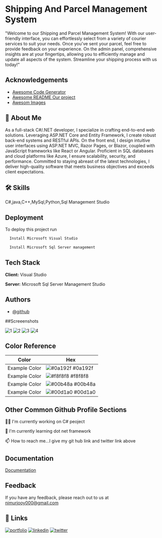 
# Shipping And Parcel  Management System

"Welcome to our Shipping and Parcel Management System! With our user-friendly interface, you can effortlessly select from a variety of courier services to suit your needs. Once you've sent your parcel, feel free to provide feedback on your experience. On the admin panel, comprehensive insights are at your fingertips, allowing you to efficiently manage and update all aspects of the system. Streamline your shipping process with us today!"


## Acknowledgements

 - [Awesome Code Generator](https://chatgpt.com/)
 - [Awesome README Our project](https://github.com/Emmejo/C_Sharp_Project)
 - [Awesom Images](https://unsplash.com/)


## 🚀 About Me

As a full-stack C#/.NET developer, I specialize in crafting end-to-end web solutions. Leveraging ASP.NET Core and Entity Framework, I create robust back-end systems and RESTful APIs. On the front end, I design intuitive user interfaces using ASP.NET MVC, Razor Pages, or Blazor, coupled with JavaScript frameworks like React or Angular. Proficient in SQL databases and cloud platforms like Azure, I ensure scalability, security, and performance. Committed to staying abreast of the latest technologies, I deliver high-quality software that meets business objectives and exceeds client expectations.
## 🛠 Skills
C#,java,C++,MySql,Python,Sql Management Studio


## Deployment

To deploy this project run

```bash
  Install Microsoft Visual Studio 
```
```bash
  Install Microsoft Sql Server management
```


## Tech Stack

**Client:** Visual Studio 

**Server:** Microsoft Sql Server Management Studio


## Authors

- [@github](https://github.com/Emmejo)



##Screeenshots


![1](https://github.com/Emmejo/C_Sharp_Project/assets/124621939/978ec536-dde4-4e0e-b1dd-57f3c178918f)
![2](https://github.com/Emmejo/C_Sharp_Project/assets/124621939/0d91c5a7-6720-49f7-b2ad-41f4f645f2c9)
![3](https://github.com/Emmejo/C_Sharp_Project/assets/124621939/cb65d669-150c-474f-82fe-38dd2c815a34)
![4](https://github.com/Emmejo/C_Sharp_Project/assets/124621939/fa3ab8c1-d813-4cd7-b7c9-244fbd10d169)

## Color Reference

| Color             | Hex                                                                |
| ----------------- | ------------------------------------------------------------------ |
| Example Color | ![#0a192f](https://via.placeholder.com/10/0a192f?text=+) #0a192f |
| Example Color | ![#f8f8f8](https://via.placeholder.com/10/f8f8f8?text=+) #f8f8f8 |
| Example Color | ![#00b48a](https://via.placeholder.com/10/00b48a?text=+) #00b48a |
| Example Color | ![#00d1a0](https://via.placeholder.com/10/00b48a?text=+) #00d1a0 |


## Other Common Github Profile Sections
👩‍💻 I'm currently working on C# peoject

🧠 I'm currently learning dot net framework

📫 How to reach me...I give my git hub link and twitter link above



## Documentation

[Documentation](https://github.com/Emmejo/C_Sharp_Project)


## Feedback

If you have any feedback, please reach out to us at nimurjooy000@gmail.com


## 🔗 Links
[![portfolio](https://img.shields.io/badge/my_portfolio-000?style=for-the-badge&logo=ko-fi&logoColor=white)](https://sites.google.com/view/nimur-islam-joy/home)
[![linkedin](https://img.shields.io/badge/linkedin-0A66C2?style=for-the-badge&logo=linkedin&logoColor=white)](https://www.linkedin.com/in/joy000/)
[![twitter](https://img.shields.io/badge/twitter-1DA1F2?style=for-the-badge&logo=twitter&logoColor=white)](https://twitter.com/emme_joy99)

